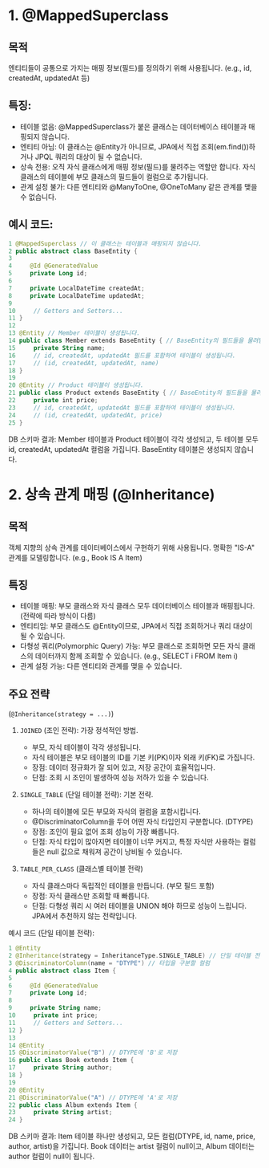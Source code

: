 
# 1. @MappedSuperclass

## 목적 
엔티티들이 공통으로 가지는 매핑 정보(필드)를 정의하기 위해 사용됩니다. 
(e.g., id, createdAt, updatedAt 등)

##   특징:
   * 테이블 없음: @MappedSuperclass가 붙은 클래스는 데이터베이스 테이블과 매핑되지 않습니다.
   * 엔티티 아님: 이 클래스는 @Entity가 아니므로, JPA에서 직접 조회(em.find())하거나 JPQL 쿼리의 대상이 될 수 없습니다.
   * 상속 전용: 오직 자식 클래스에게 매핑 정보(필드)를 물려주는 역할만 합니다. 자식 클래스의 테이블에 부모 클래스의 필드들이 컬럼으로 추가됩니다.
   * 관계 설정 불가: 다른 엔티티와 @ManyToOne, @OneToMany 같은 관계를 맺을 수 없습니다.

## 예시 코드:

```kotlin
1 @MappedSuperclass // 이 클래스는 테이블과 매핑되지 않습니다.
2 public abstract class BaseEntity {
3
4     @Id @GeneratedValue
5     private Long id;
6
7     private LocalDateTime createdAt;
8     private LocalDateTime updatedAt;
9
10     // Getters and Setters...
11 }
12
13 @Entity // Member 테이블이 생성됩니다.
14 public class Member extends BaseEntity { // BaseEntity의 필드들을 물려받습니다.
15     private String name;
16     // id, createdAt, updatedAt 필드를 포함하여 테이블이 생성됩니다.
17     // (id, createdAt, updatedAt, name)
18 }
19
20 @Entity // Product 테이블이 생성됩니다.
21 public class Product extends BaseEntity { // BaseEntity의 필드들을 물려받습니다.
22     private int price;
23     // id, createdAt, updatedAt 필드를 포함하여 테이블이 생성됩니다.
24     // (id, createdAt, updatedAt, price)
25 }
```

  DB 스키마 결과: Member 테이블과 Product 테이블이 각각 생성되고, 두 테이블 모두 id, createdAt, updatedAt 컬럼을 가집니다. BaseEntity 테이블은 생성되지 않습니다.

# 2. 상속 관계 매핑 (@Inheritance)

## 목적 
객체 지향의 상속 관계를 데이터베이스에서 구현하기 위해 사용됩니다. 명확한 "IS-A" 관계를 모델링합니다. (e.g., Book IS A Item)

## 특징
   * 테이블 매핑: 부모 클래스와 자식 클래스 모두 데이터베이스 테이블과 매핑됩니다. (전략에 따라 방식이 다름)
   * 엔티티임: 부모 클래스도 @Entity이므로, JPA에서 직접 조회하거나 쿼리 대상이 될 수 있습니다.
   * 다형성 쿼리(Polymorphic Query) 가능: 부모 클래스로 조회하면 모든 자식 클래스의 데이터까지 함께 조회할 수 있습니다. (e.g., SELECT i FROM Item i)
   * 관계 설정 가능: 다른 엔티티와 관계를 맺을 수 있습니다.

## 주요 전략 
(`@Inheritance(strategy = ...)`)

   1. `JOINED` (조인 전략): 가장 정석적인 방법.
       * 부모, 자식 테이블이 각각 생성됩니다.
       * 자식 테이블은 부모 테이블의 ID를 기본 키(PK)이자 외래 키(FK)로 가집니다.
       * 장점: 데이터 정규화가 잘 되어 있고, 저장 공간이 효율적입니다.
       * 단점: 조회 시 조인이 발생하여 성능 저하가 있을 수 있습니다.

   2. `SINGLE_TABLE` (단일 테이블 전략): 기본 전략.
       * 하나의 테이블에 모든 부모와 자식의 컬럼을 포함시킵니다.
       * @DiscriminatorColumn을 두어 어떤 자식 타입인지 구분합니다. (DTYPE)
       * 장점: 조인이 필요 없어 조회 성능이 가장 빠릅니다.
       * 단점: 자식 타입이 많아지면 테이블이 너무 커지고, 특정 자식만 사용하는 컬럼들은 null 값으로 채워져 공간이 낭비될 수 있습니다.

   3. `TABLE_PER_CLASS` (클래스별 테이블 전략)
       * 자식 클래스마다 독립적인 테이블을 만듭니다. (부모 필드 포함)
       * 장점: 자식 클래스만 조회할 때 빠릅니다.
       * 단점: 다형성 쿼리 시 여러 테이블을 UNION 해야 하므로 성능이 느립니다. JPA에서 추천하지 않는 전략입니다.

  예시 코드 (단일 테이블 전략):
  ```kotlin
1 @Entity
2 @Inheritance(strategy = InheritanceType.SINGLE_TABLE) // 단일 테이블 전략
3 @DiscriminatorColumn(name = "DTYPE") // 타입을 구분할 컬럼
4 public abstract class Item {
5
6     @Id @GeneratedValue
7     private Long id;
8
9     private String name;
10     private int price;
11     // Getters and Setters...
12 }
13
14 @Entity
15 @DiscriminatorValue("B") // DTYPE에 'B'로 저장
16 public class Book extends Item {
17     private String author;
18 }
19
20 @Entity
21 @DiscriminatorValue("A") // DTYPE에 'A'로 저장
22 public class Album extends Item {
23     private String artist;
24 }
  
  ```
  DB 스키마 결과: Item 테이블 하나만 생성되고, 모든 컬럼(DTYPE, id, name, price, author, artist)을 가집니다. Book 데이터는 artist 컬럼이 null이고, Album 데이터는
  author 컬럼이 null이 됩니다.
  